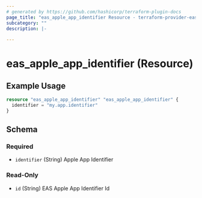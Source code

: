 ```yaml
---
# generated by https://github.com/hashicorp/terraform-plugin-docs
page_title: "eas_apple_app_identifier Resource - terraform-provider-eas"
subcategory: ""
description: |-
  
---
```


# eas_apple_app_identifier (Resource)



## Example Usage

```terraform
resource "eas_apple_app_identifier" "eas_apple_app_identifier" {
  identifier = "my.app.identifier"
}
```

<!-- schema generated by tfplugindocs -->
## Schema

### Required

- `identifier` (String) Apple App Identifier

### Read-Only

- `id` (String) EAS Apple App Identifier Id
